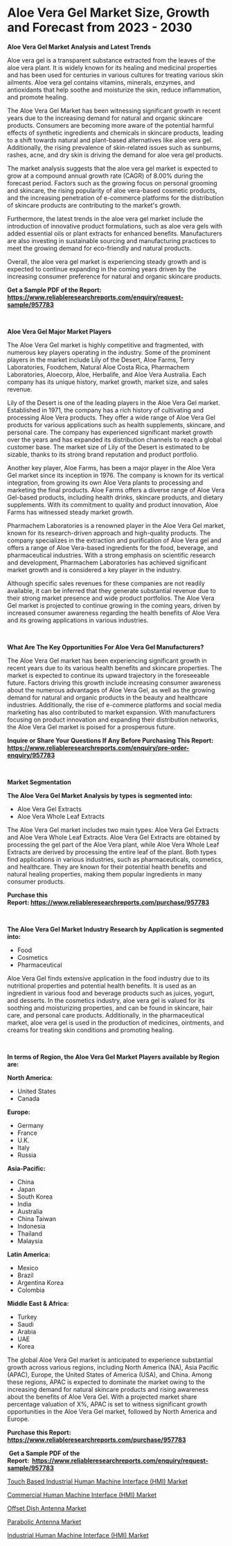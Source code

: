 <p><h1>Aloe Vera Gel Market Size, Growth and Forecast from 2023 - 2030</h1></p><p><strong>Aloe Vera Gel Market Analysis and Latest Trends</strong></p>
<p><p>Aloe vera gel is a transparent substance extracted from the leaves of the aloe vera plant. It is widely known for its healing and medicinal properties and has been used for centuries in various cultures for treating various skin ailments. Aloe vera gel contains vitamins, minerals, enzymes, and antioxidants that help soothe and moisturize the skin, reduce inflammation, and promote healing.</p><p>The Aloe Vera Gel Market has been witnessing significant growth in recent years due to the increasing demand for natural and organic skincare products. Consumers are becoming more aware of the potential harmful effects of synthetic ingredients and chemicals in skincare products, leading to a shift towards natural and plant-based alternatives like aloe vera gel. Additionally, the rising prevalence of skin-related issues such as sunburns, rashes, acne, and dry skin is driving the demand for aloe vera gel products.</p><p>The market analysis suggests that the aloe vera gel market is expected to grow at a compound annual growth rate (CAGR) of 8.00% during the forecast period. Factors such as the growing focus on personal grooming and skincare, the rising popularity of aloe vera-based cosmetic products, and the increasing penetration of e-commerce platforms for the distribution of skincare products are contributing to the market's growth.</p><p>Furthermore, the latest trends in the aloe vera gel market include the introduction of innovative product formulations, such as aloe vera gels with added essential oils or plant extracts for enhanced benefits. Manufacturers are also investing in sustainable sourcing and manufacturing practices to meet the growing demand for eco-friendly and natural products.</p><p>Overall, the aloe vera gel market is experiencing steady growth and is expected to continue expanding in the coming years driven by the increasing consumer preference for natural and organic skincare products.</p></p>
<p><strong>Get a Sample PDF of the Report:&nbsp; <a href="https://www.reliableresearchreports.com/enquiry/request-sample/957783">https://www.reliableresearchreports.com/enquiry/request-sample/957783</a></strong></p>
<p>&nbsp;</p>
<p><strong>Aloe Vera Gel Major Market Players</strong></p>
<p><p>The Aloe Vera Gel market is highly competitive and fragmented, with numerous key players operating in the industry. Some of the prominent players in the market include Lily of the Desert, Aloe Farms, Terry Laboratories, Foodchem, Natural Aloe Costa Rica, Pharmachem Laboratories, Aloecorp, Aloe, Herbalife, and Aloe Vera Australia. Each company has its unique history, market growth, market size, and sales revenue. </p><p>Lily of the Desert is one of the leading players in the Aloe Vera Gel market. Established in 1971, the company has a rich history of cultivating and processing Aloe Vera products. They offer a wide range of Aloe Vera Gel products for various applications such as health supplements, skincare, and personal care. The company has experienced significant market growth over the years and has expanded its distribution channels to reach a global customer base. The market size of Lily of the Desert is estimated to be sizable, thanks to its strong brand reputation and product portfolio.</p><p>Another key player, Aloe Farms, has been a major player in the Aloe Vera Gel market since its inception in 1976. The company is known for its vertical integration, from growing its own Aloe Vera plants to processing and marketing the final products. Aloe Farms offers a diverse range of Aloe Vera Gel-based products, including health drinks, skincare products, and dietary supplements. With its commitment to quality and product innovation, Aloe Farms has witnessed steady market growth.</p><p>Pharmachem Laboratories is a renowned player in the Aloe Vera Gel market, known for its research-driven approach and high-quality products. The company specializes in the extraction and purification of Aloe Vera gel and offers a range of Aloe Vera-based ingredients for the food, beverage, and pharmaceutical industries. With a strong emphasis on scientific research and development, Pharmachem Laboratories has achieved significant market growth and is considered a key player in the industry.</p><p>Although specific sales revenues for these companies are not readily available, it can be inferred that they generate substantial revenue due to their strong market presence and wide product portfolios. The Aloe Vera Gel market is projected to continue growing in the coming years, driven by increased consumer awareness regarding the health benefits of Aloe Vera and its growing applications in various industries.</p></p>
<p>&nbsp;</p>
<p><strong>What Are The Key Opportunities For Aloe Vera Gel Manufacturers?</strong></p>
<p><p>The Aloe Vera Gel market has been experiencing significant growth in recent years due to its various health benefits and skincare properties. The market is expected to continue its upward trajectory in the foreseeable future. Factors driving this growth include increasing consumer awareness about the numerous advantages of Aloe Vera Gel, as well as the growing demand for natural and organic products in the beauty and healthcare industries. Additionally, the rise of e-commerce platforms and social media marketing has also contributed to market expansion. With manufacturers focusing on product innovation and expanding their distribution networks, the Aloe Vera Gel market is poised for a prosperous future.</p></p>
<p><strong>Inquire or Share Your Questions If Any Before Purchasing This Report: <a href="https://www.reliableresearchreports.com/enquiry/pre-order-enquiry/957783">https://www.reliableresearchreports.com/enquiry/pre-order-enquiry/957783</a></strong></p>
<p>&nbsp;</p>
<p><strong>Market Segmentation</strong></p>
<p><strong>The Aloe Vera Gel Market Analysis by types is segmented into:</strong></p>
<p><ul><li>Aloe Vera Gel Extracts</li><li>Aloe Vera Whole Leaf Extracts</li></ul></p>
<p><p>The Aloe Vera Gel market includes two main types: Aloe Vera Gel Extracts and Aloe Vera Whole Leaf Extracts. Aloe Vera Gel Extracts are obtained by processing the gel part of the Aloe Vera plant, while Aloe Vera Whole Leaf Extracts are derived by processing the entire leaf of the plant. Both types find applications in various industries, such as pharmaceuticals, cosmetics, and healthcare. They are known for their potential health benefits and natural healing properties, making them popular ingredients in many consumer products.</p></p>
<p><strong>Purchase this Report:&nbsp;<a href="https://www.reliableresearchreports.com/purchase/957783">https://www.reliableresearchreports.com/purchase/957783</a></strong></p>
<p>&nbsp;</p>
<p><strong>The Aloe Vera Gel Market Industry Research by Application is segmented into:</strong></p>
<p><ul><li>Food</li><li>Cosmetics</li><li>Pharmaceutical</li></ul></p>
<p><p>Aloe Vera Gel finds extensive application in the food industry due to its nutritional properties and potential health benefits. It is used as an ingredient in various food and beverage products such as juices, yogurt, and desserts. In the cosmetics industry, aloe vera gel is valued for its soothing and moisturizing properties, and can be found in skincare, hair care, and personal care products. Additionally, in the pharmaceutical market, aloe vera gel is used in the production of medicines, ointments, and creams for treating skin conditions and promoting healing.</p></p>
<p>&nbsp;</p>
<p><strong>In terms of Region, the Aloe Vera Gel Market Players available by Region are:</strong></p>
<p>
    <p> <strong> North America: </strong>
        <ul>
            <li>United States</li>
            <li>Canada</li>
        </ul>
        </p> 
    <p> <strong> Europe: </strong>
        <ul>
            <li>Germany</li>
            <li>France</li>
            <li>U.K.</li>
            <li>Italy</li>
            <li>Russia</li>
        </ul>
        </p> 
    <p> <strong> Asia-Pacific: </strong>
        <ul>
            <li>China</li>
            <li>Japan</li>
            <li>South Korea</li>
            <li>India</li>
            <li>Australia</li>
            <li>China Taiwan</li>
            <li>Indonesia</li>
            <li>Thailand</li>
            <li>Malaysia</li>
        </ul>
        </p> 
    <p> <strong> Latin America: </strong>
        <ul>
            <li>Mexico</li>
            <li>Brazil</li>
            <li>Argentina Korea</li>
            <li>Colombia</li>
        </ul>
        </p> 
    <p> <strong> Middle East & Africa: </strong>
        <ul>
            <li>Turkey</li>
            <li>Saudi</li>
            <li>Arabia</li>
            <li>UAE</li>
            <li>Korea</li>
        </ul>
    </p>
    </p>
<p><p>The global Aloe Vera Gel market is anticipated to experience substantial growth across various regions, including North America (NA), Asia Pacific (APAC), Europe, the United States of America (USA), and China. Among these regions, APAC is expected to dominate the market owing to the increasing demand for natural skincare products and rising awareness about the benefits of Aloe Vera Gel. With a projected market share percentage valuation of X%, APAC is set to witness significant growth opportunities in the Aloe Vera Gel market, followed by North America and Europe.</p></p>
<p><strong>Purchase this Report: <a href="https://www.reliableresearchreports.com/purchase/957783">https://www.reliableresearchreports.com/purchase/957783</a></strong></p>
<p>&nbsp;<strong>Get a Sample PDF of the Report:&nbsp;&nbsp;<a href="https://www.reliableresearchreports.com/enquiry/request-sample/957783">https://www.reliableresearchreports.com/enquiry/request-sample/957783</a></strong></p>
<p><strong></strong></p>
<p><p><a href="https://www.linkedin.com/pulse/touch-based-industrial-human-machine-interface-hmi-market-size-jubjf/">Touch Based Industrial Human Machine Interface (HMI) Market</a></p><p><a href="https://www.linkedin.com/pulse/commercial-human-machine-interface-hmi-market-research-report-2ivnf/">Commercial Human Machine Interface (HMI) Market</a></p><p><a href="https://medium.com/@yashreports27/offset-dish-antenna-market-furnishes-information-on-market-share-market-trends-and-market-growth-c2cbd452f3e2">Offset Dish Antenna Market</a></p><p><a href="https://medium.com/@shivay151299/parabolic-antenna-market-size-market-outlook-and-market-forecast-2023-to-2030-ffc23b30d6f1">Parabolic Antenna Market</a></p><p><a href="https://www.linkedin.com/pulse/industrial-human-machine-interface-hmi-market-size-share-1qsdf/">Industrial Human Machine Interface (HMI) Market</a></p></p>